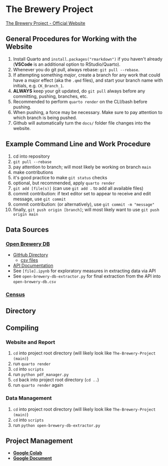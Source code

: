 # The Brewery Project

[The Brewery Project - Official Website](https://the-brewery-project.github.io/The-Brewery-Project/)

## General Procedures for Working with the Website

1. Install Quarto and `install.packages("rmarkdown")` if you haven't already (**VSCode** is an additional option to RStudio/Quarto).
2. Whenever you do git pull, always rebase: `git pull --rebase`.
3. If attempting something *major*, create a branch for any work that could have a major effect (aka the `.qmd` files), and start your branch name with initials, e.g. `CK_Branch_1`.
4. **ALWAYS** keep your git updated, do `git pull` always before any committing, pushing, branches, etc.
5. Recommended to perform `quarto render` on the CLI/bash before pushing.
6. When pushing, a force may be necessary. Make sure to pay attention to which branch is being pushed.
7. Github will automatically turn the `docs/` folder file changes into the website.

## Example Command Line and Work Procedure

1. cd into repository
2. `git pull --rebase`
3. pay attention to branch; will most likely be working on branch `main`
4. make contributions
5. it's good practice to make `git status` checks
6. optional, but recommended, apply `quarto render`
7. `git add [file(s)]` (can use `git add .` to add all available files)
8. commit contribution: if text editor set to appear to receive and edit message, use `git commit`
9. commit contribution: (or alternatively), use `git commit -m "message"`
10. finally, `git push origin [branch]`; will most likely want to use `git push origin main`

## Data Sources

### [Open Brewery DB](https://www.openbrewerydb.org/)

- [GitHub Directory](https://github.com/openbrewerydb/openbrewerydb/)
  - [csv files](https://github.com/openbrewerydb/openbrewerydb/tree/master/data)
- [API Documentation](https://www.openbrewerydb.org/documentation)
- See `[file].ipynb` for exploratory measures in extracting data via API
- See `open-brewery-db-extractor.py` for final extraction from the API into `open-brewery-db.csv`
  
### [Census](https://www.census.gov/data/tables/time-series/demo/popest/2020s-counties-detail.html)

## Directory

## Compiling

### Website and Report
1. `cd` into project root directory (will likely look like `The-Brewery-Project (main)`)
2. run `quarto render`
3. `cd` into `scripts`
4. run `python pdf_manager.py`
5. `cd` back into project root directory (`cd ..`)
6. run `quarto render` again

### Data Management
1. `cd` into project root directory (will likely look like `The-Brewery-Project (main)`)
2. `cd` into `scripts`
3. run `python open-brewery-db-extractor.py`
  
## Project Management

- [**Google Colab**](https://colab.research.google.com/drive/1ibfuagpEE6WWkICI7EIa3ieKFlFbBQqU?authuser=1)
- [**Google Document**](https://docs.google.com/document/d/1eNdriCLmfu4RV5lMJWjYJYKHs_v17lRWWTFNnlEVmzs/edit)
